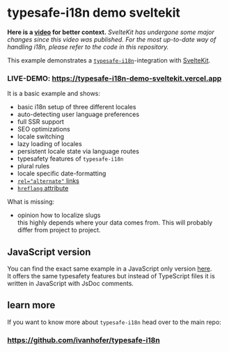 # typesafe-i18n demo sveltekit

**Here is a [video](https://www.youtube.com/watch?v=C6O5pMMMTG0) for better context.** _SvelteKit has undergone some major changes since this video was published. For the most up-to-date way of handling i18n, please refer to the code in this repository._

This example demonstrates a [`typesafe-i18n`](https://github.com/ivanhofer/typesafe-i18n)-integration with [SvelteKit](https://kit.svelte.dev/).

### LIVE-DEMO: https://typesafe-i18n-demo-sveltekit.vercel.app

It is a basic example and shows:

-  basic i18n setup of three different locales
-  auto-detecting user language preferences
-  full SSR support
-  SEO optimizations
-  locale switching
-  lazy loading of locales
-  persistent locale state via language routes
-  typesafety features of `typesafe-i18n`
-  plural rules
-  locale specific date-formatting
-  [`rel="alternate"` links](https://developer.mozilla.org/en-US/docs/Web/HTML/Attributes/rel#attr-alternate)
-  [`hreflang` attribute](https://developer.mozilla.org/de/docs/Web/HTML/Element/a#attr-hreflang)

What is missing:

-  opinion how to localize slugs\
   this highly depends where your data comes from. This will probably differ from project to project.

## JavaScript version

You can find the exact same example in a JavaScript only version [here](https://github.com/ivanhofer/typesafe-i18n-demo-sveltekit-jsdoc).\
It offers the same typesafety features but instead of TypeScript files it is written in JavaScript with JsDoc comments.

## learn more

If you want to know more about `typesafe-i18n` head over to the main repo:

### https://github.com/ivanhofer/typesafe-i18n
